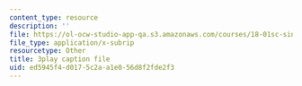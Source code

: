 ```yaml
---
content_type: resource
description: ''
file: https://ol-ocw-studio-app-qa.s3.amazonaws.com/courses/18-01sc-single-variable-calculus-fall-2010/ed5945f4d0175c2aa1e056d8f2fde2f3_4sTKcvYMNxk.vtt
file_type: application/x-subrip
resourcetype: Other
title: 3play caption file
uid: ed5945f4-d017-5c2a-a1e0-56d8f2fde2f3
---
```

